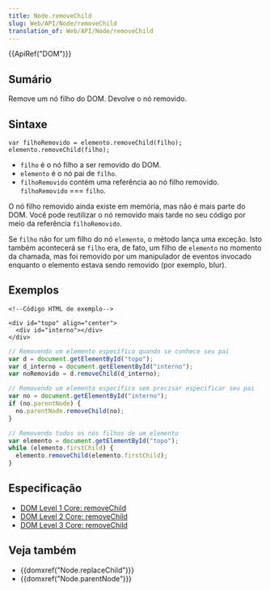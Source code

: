 ```yaml
---
title: Node.removeChild
slug: Web/API/Node/removeChild
translation_of: Web/API/Node/removeChild
---
```

{{ApiRef("DOM")}}

## Sumário

Remove um nó filho do DOM. Devolve o nó removido.

## Sintaxe

    var filhoRemovido = elemento.removeChild(filho);
    elemento.removeChild(filho);

- `filho` é o nó filho a ser removido do DOM.
- `elemento` é o nó pai de `filho`.
- `filhoRemovido` contém uma referência ao nó filho removido. `filhoRemovido` === `filho`.

O nó filho removido ainda existe em memória, mas não é mais parte do DOM. Você pode reutilizar o nó removido mais tarde no seu código por meio da referência `filhoRemovido`.

Se `filho` não for um filho do nó `elemento`, o método lança uma exceção. Isto também acontecerá se `filho` era, de fato, um filho de `elemento` no momento da chamada, mas foi removido por um manipulador de eventos invocado enquanto o elemento estava sendo removido (por exemplo, blur).

## Exemplos

    <!--Código HTML de exemplo-->

    <div id="topo" align="center">
      <div id="interno"></div>
    </div>

```js
// Removendo um elemento específico quando se conhece seu pai
var d = document.getElementById("topo");
var d_interno = document.getElementById("interno");
var noRemovido = d.removeChild(d_interno);
```

```js
// Removendo um elemento específico sem precisar especificar seu pai
var no = document.getElementById("interno");
if (no.parentNode) {
  no.parentNode.removeChild(no);
}
```

```js
// Removendo todos os nós filhos de um elemento
var elemento = document.getElementById("topo");
while (elemento.firstChild) {
  elemento.removeChild(elemento.firstChild);
}
```

## Especificação

- [DOM Level 1 Core: removeChild](http://www.w3.org/TR/REC-DOM-Level-1/level-one-core.html#method-removeChild)
- [DOM Level 2 Core: removeChild](http://www.w3.org/TR/DOM-Level-2-Core/core.html#ID-1734834066)
- [DOM Level 3 Core: removeChild](http://www.w3.org/TR/DOM-Level-3-Core/core.html#ID-1734834066)

## Veja também

- {{domxref("Node.replaceChild")}}
- {{domxref("Node.parentNode")}}
